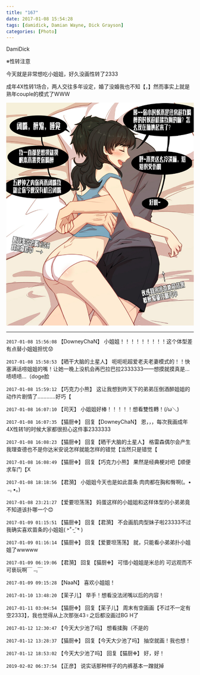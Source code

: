 ```yaml
---
title: "167"
date: 2017-01-08 15:54:28
tags: [damidick, Damian Wayne, Dick Grayson]
categories: [Photo]
---
```


<p>DamiDick</p> 
<p>※性转注意</p> 
<p>今天就是非常想吃小姐姐，好久没画性转了2333</p> 
<p>成年4X性转1场合，两人交往多年设定，婚了没婚我也不知【，】然而事实上就是熟年couple的模式了WWW</p>

![](https://raw.githubusercontent.com/alicewish/meowchain247/master/img_cVZNdzJtQk9JV2RpQVRpWnRRYUpwbU5qTjd5TEVtbmQ1bW5TNzVINndHSXF6ZHNIbEIwZENRPT0.jpg)

---

`2017-01-08 15:56:08` 【DowneyChaN】 小姐姐！！！！！！！！！这个体型差有点替小姐姐担忧😟

`2017-01-08 15:58:53` 【晒干大脑的土星人】 呃呃呃超爱老夫老妻模式的！！快塞满话唠姐姐的嘴！让她一晚上没机会再巴拉巴拉2333333——想摸就摸真是…啧啧啧…（doge脸

`2017-01-08 15:59:12` 【巧克力小熊】 这让我想到昨天下的弟弟压倒酒醉姐姐的动作片剧情了…………好巧【

`2017-01-08 16:07:10` 【司天】 小姐姐好棒！！！！！想看雙性轉！(/ω＼)

`2017-01-08 16:07:35` 【猫厨✙】 回复【DowneyChaN】 恩，，，每次我画成年4X性转1的时候大家都很担心这件事2333333

`2017-01-08 16:08:23` 【猫厨✙】 回复【晒干大脑的土星人】 格雷森偶尔会产生我理查德也不是你达米安说怎样就能怎样的错觉【当然只是错觉【

`2017-01-08 16:08:49` 【猫厨✙】 回复【巧克力小熊】 果然是经典梗对吧【顺便求车门【X

`2017-01-08 18:18:56` 【君漪】 小姐姐今天也是如此苗条 肉肉都在胸和臀啊(。•﹃ •。)

`2017-01-08 23:21:27` 【爱要坦荡荡】 妈蛋这样的小姐姐和这样体型的小弟弟竟不知道该扑哪一个😊

`2017-01-09 01:15:51` 【猫厨✙】 回复【君漪】 不会画肌肉型妹子啦23333不过我确实喜欢苗条的小姐姐( ˃᷄˶˶̫˶˂᷅ )

`2017-01-09 01:16:14` 【猫厨✙】 回复【爱要坦荡荡】 就，只能看小弟弟扑小姐姐了wwwww

`2017-01-09 06:19:06` 【君漪】 回复【猫厨✙】 可惜小姐姐是米总的 可远观而不可亵玩啊￣﹃￣

`2017-01-09 09:15:28` 【NaaN】 喜欢小姐姐！

`2017-01-10 13:48:20` 【茉子儿】 举手！想看没法闭嘴以后的内容！

`2017-01-11 03:04:54` 【猫厨✙】 回复【茉子儿】 周末有空画画【不过不一定有空2333】，我也觉得从上次那张43♀之后都没画过BG H了

`2017-01-12 12:30:47` 【今天大少池了吗】 想看揉胸（不是的

`2017-01-12 13:28:37` 【猫厨✙】 回复【今天大少池了吗】 抽空就画！我也想！

`2017-01-12 18:53:02` 【今天大少池了吗】 回复【猫厨✙】 好，好！

`2019-02-02 06:37:54` 【正彦】 说实话那种样子的内裤基本一蹭就掉

